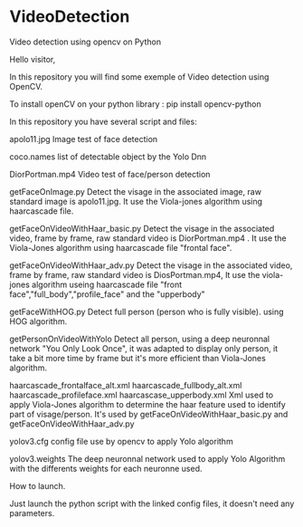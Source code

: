 # VideoDetection
Video detection using opencv on Python


Hello visitor,

In this repository you will find some exemple of Video detection using OpenCV.


To install openCV on your python library : pip install opencv-python


In this repository you have several script and files:


apolo11.jpg             		Image test of face detection

coco.names				list of detectable object by the Yolo Dnn

DiorPortman.mp4				Video test of face/person detection

getFaceOnImage.py			Detect the visage in the associated image, raw standard image is apolo11.jpg. It use the Viola-jones algorithm  using haarcascade file.

getFaceOnVideoWithHaar_basic.py		Detect the visage in the associated video, frame by frame, raw standard video is DiorPortman.mp4 . It use the Viola-Jones algorithm using haarcascade file "frontal face".

getFaceOnVideoWithHaar_adv.py		Detect the visage in the associated video, frame by frame, raw standard video is DiosPortman.mp4, It use the viola-jones algorithm useing haarcascade file "front face","full_body","profile_face" and the "upperbody"

getFaceWithHOG.py			Detect full person (person who is fully visible). using HOG algorithm.

getPersonOnVideoWithYolo		Detect all person, using a deep neuronnal network "You Only Look Once", it was adapted to display only person, it take a bit more time by frame but it's more efficient than Viola-Jones algorithm.

haarcascade_frontalface_alt.xml
haarcascade_fullbody_alt.xml
haarcascade_profileface.xml
haarcascase_upperbody.xml		Xml used to apply Viola-Jones algorithm to determine the haar feature used to identify part of visage/person. It's used by getFaceOnVideoWithHaar_basic.py and getFaceOnVideoWithHaar_adv.py

yolov3.cfg				config file use by opencv to apply Yolo algorithm

yolov3.weights				The deep neuronnal network used to apply Yolo Algorithm with the differents weights for each neuronne used.




How to launch.

Just launch the python script with the linked config files, it doesn't need any parameters.

